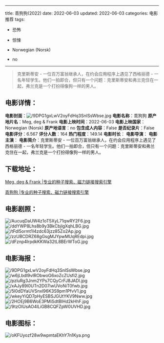 
---
title: 乖狗狗(2022)
date: 2022-06-03
updated: 2022-06-03
categories: 电影推荐
tags:
- 恐怖
- 惊悚

- Norwegian (Norsk)
- no
---


> 克里斯蒂安 - 一位百万富翁继承人，在约会应用程序上遇见了西格丽德 - 一名年轻学生。他们一拍即合，但只有一个问题：克里斯蒂安和弗兰克住在一起，弗兰克是一个打扮得像狗一样的男人。

## **电影详情**：

**电影封面**：<img src="https://image.tmdb.org/t/p/w200/9DPG1gxLwV2oyFdHq3SnISsWbse.jpg" alt="/9DPG1gxLwV2oyFdHq3SnISsWbse.jpg" title="/9DPG1gxLwV2oyFdHq3SnISsWbse.jpg">
**电影名称**：乖狗狗
**原产地片名**：Meg, deg & Frank
**电影上映时间**：2022-06-03
**电影上映国家**：Norwegian (Norsk)
**原产地语言**：no
**包含成人内容**：False
**是否纪录片**：False
**电影评分**：6.567
**评分人数**：164
**热门程度**：149.14
**电影时长**：
**电影导演**：
**电影主演**：
**电影简介**：克里斯蒂安 - 一位百万富翁继承人，在约会应用程序上遇见了西格丽德 - 一名年轻学生。他们一拍即合，但只有一个问题：克里斯蒂安和弗兰克住在一起，弗兰克是一个打扮得像狗一样的男人。

## **下载地址**：
[Meg, deg & Frank |专业的种子搜索、磁力链接搜索引擎](https://movie.amd794.com:2083/?search=Meg%2C%20deg%20%26%20Frank&ordering=&mode=match_phrase&page_size=10&page=1)

[乖狗狗 |专业的种子搜索、磁力链接搜索引擎](https://movie.amd794.com:2083/?search=%E4%B9%96%E7%8B%97%E7%8B%97&ordering=&mode=match_phrase&page_size=10&page=1)
 

## **电影剧照**：
<img src="https://image.tmdb.org/t/p/original/AucuqDaUW4z1oT5XyL71qwRY2F6.jpg" alt="/AucuqDaUW4z1oT5XyL71qwRY2F6.jpg" title="/AucuqDaUW4z1oT5XyL71qwRY2F6.jpg"><img src="https://image.tmdb.org/t/p/original/ddYWP8Lhs8b9y3BkCbjlgXqhLBG.jpg" alt="/ddYWP8Lhs8b9y3BkCbjlgXqhLBG.jpg" title="/ddYWP8Lhs8b9y3BkCbjlgXqhLBG.jpg"><img src="https://image.tmdb.org/t/p/original/tFdl5ormt1I4zdc63jzz85Zo2Ap.jpg" alt="/tFdl5ormt1I4zdc63jzz85Zo2Ap.jpg" title="/tFdl5ormt1I4zdc63jzz85Zo2Ap.jpg"><img src="https://image.tmdb.org/t/p/original/zzUBCDRZ68gGsgMJYpwMUqREdpi.jpg" alt="/zzUBCDRZ68gGsgMJYpwMUqREdpi.jpg" title="/zzUBCDRZ68gGsgMJYpwMUqREdpi.jpg"><img src="https://image.tmdb.org/t/p/original/dFznp4lrpdkKKWa32tL8BErWToG.jpg" alt="/dFznp4lrpdkKKWa32tL8BErWToG.jpg" title="/dFznp4lrpdkKKWa32tL8BErWToG.jpg">

## **电影海报**：
<img src="https://image.tmdb.org/t/p/original/9DPG1gxLwV2oyFdHq3SnISsWbse.jpg" alt="/9DPG1gxLwV2oyFdHq3SnISsWbse.jpg" title="/9DPG1gxLwV2oyFdHq3SnISsWbse.jpg"><img src="https://image.tmdb.org/t/p/original/w6jLbdl9vIRObwoG6xoZcZUsfi2.jpg" alt="/w6jLbdl9vIRObwoG6xoZcZUsfi2.jpg" title="/w6jLbdl9vIRObwoG6xoZcZUsfi2.jpg"><img src="https://image.tmdb.org/t/p/original/pzluRg3Jnm2YPs7CQyCrFJ8JADl.jpg" alt="/pzluRg3Jnm2YPs7CQyCrFJ8JADl.jpg" title="/pzluRg3Jnm2YPs7CQyCrFJ8JADl.jpg"><img src="https://image.tmdb.org/t/p/original/xAJy89l0UTn2D07iwUVoNiT0fwb.jpg" alt="/xAJy89l0UTn2D07iwUVoNiT0fwb.jpg" title="/xAJy89l0UTn2D07iwUVoNiT0fwb.jpg"><img src="https://image.tmdb.org/t/p/original/5l0dDYaUVSnxl96K3S9pm1PfvV1.jpg" alt="/5l0dDYaUVSnxl96K3S9pm1PfvV1.jpg" title="/5l0dDYaUVSnxl96K3S9pm1PfvV1.jpg"><img src="https://image.tmdb.org/t/p/original/wkeyYiQD7pHyESBSJGUtYKV9Nww.jpg" alt="/wkeyYiQD7pHyESBSJGUtYKV9Nww.jpg" title="/wkeyYiQD7pHyESBSJGUtYKV9Nww.jpg"><img src="https://image.tmdb.org/t/p/original/2HOEj9B6WoE3PMiSdtBIHd2kHhF.jpg" alt="/2HOEj9B6WoE3PMiSdtBIHd2kHhF.jpg" title="/2HOEj9B6WoE3PMiSdtBIHd2kHhF.jpg"><img src="https://image.tmdb.org/t/p/original/9tzOIUsAO4lLiGB8CQFZpW0UVHD.jpg" alt="/9tzOIUsAO4lLiGB8CQFZpW0UVHD.jpg" title="/9tzOIUsAO4lLiGB8CQFZpW0UVHD.jpg">

## **电影图标**：
<img src="https://image.tmdb.org/t/p/original/oKFUyozf28w9wpmtaEKhY7n1Kya.png" alt="/oKFUyozf28w9wpmtaEKhY7n1Kya.png" title="/oKFUyozf28w9wpmtaEKhY7n1Kya.png">
